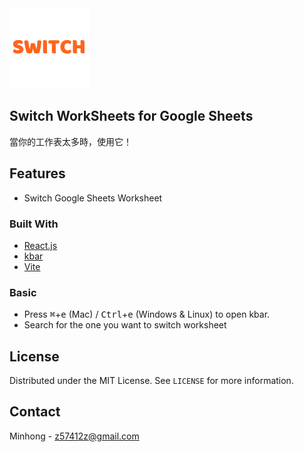 <img src="src/assets/img/icon-128.png" width="128"/>

## Switch WorkSheets for Google Sheets
當你的工作表太多時，使用它！

## Features
- Switch Google Sheets Worksheet


### Built With

-   [React.js](https://reactjs.org/)
-   [kbar](https://kbar.vercel.app/)
-   [Vite](https://vitejs.dev/)

### Basic

-   Press <kbd>⌘</kbd>+<kbd>e</kbd> (Mac) / <kbd>Ctrl</kbd>+<kbd>e</kbd> (Windows & Linux) to open kbar.
-   Search for the one you want to switch worksheet

## License

Distributed under the MIT License. See `LICENSE` for more information.

## Contact

Minhong - z57412z@gmail.com

